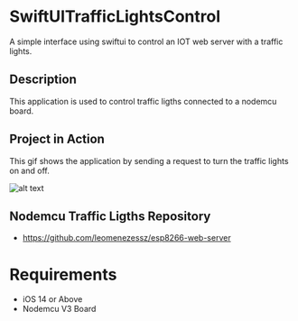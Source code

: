 # SwiftUITrafficLightsControl
A simple interface using swiftui to control an IOT web server with a traffic lights.

## Description

This application is used to control traffic ligths connected to a nodemcu board. 

## Project in Action

This gif shows the application by sending a request to turn the traffic lights on and off.

![alt text](https://github.com/leomenezessz/SwiftUITrafficLightsControl/blob/master/traffic-lights-swiftui.gif "Swift Traffic Lights App in Action")


## Nodemcu Traffic Ligths Repository
- https://github.com/leomenezessz/esp8266-web-server

# Requirements 
- iOS 14 or Above
- Nodemcu V3 Board
